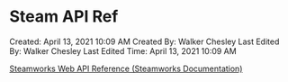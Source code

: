 # Steam API Ref

Created: April 13, 2021 10:09 AM
Created By: Walker Chesley
Last Edited By: Walker Chesley
Last Edited Time: April 13, 2021 10:09 AM

[Steamworks Web API Reference (Steamworks Documentation)](https://partner.steamgames.com/doc/webapi)